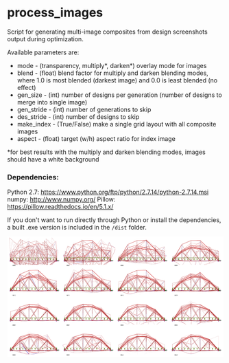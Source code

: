 # process_images
Script for generating multi-image composites from design screenshots output during optimization.

Available parameters are:
- mode - (transparency, multiply*, darken*) overlay mode for images
- blend - (float) blend factor for multiply and darken blending modes, where 1.0 is most blended (darkest image) and 0.0 is least blended (no effect)
- gen_size - (int) number of designs per generation (number of designs to merge into single image)
- gen_stride - (int) number of generations to skip
- des_stride - (int) number of designs to skip
- make_index - (True/False) make a single grid layout with all composite images
- aspect - (float) target (w/h) aspect ratio for index image

*for best results with the multiply and darken blending modes, images should have a white background

### Dependencies:

Python 2.7: https://www.python.org/ftp/python/2.7.14/python-2.7.14.msi
numpy: http://www.numpy.org/
Pillow: https://pillow.readthedocs.io/en/5.1.x/

If you don't want to run directly through Python or install the dependencies, a built .exe version is included in the `/dist` folder.

![bridge](bridge.png)
